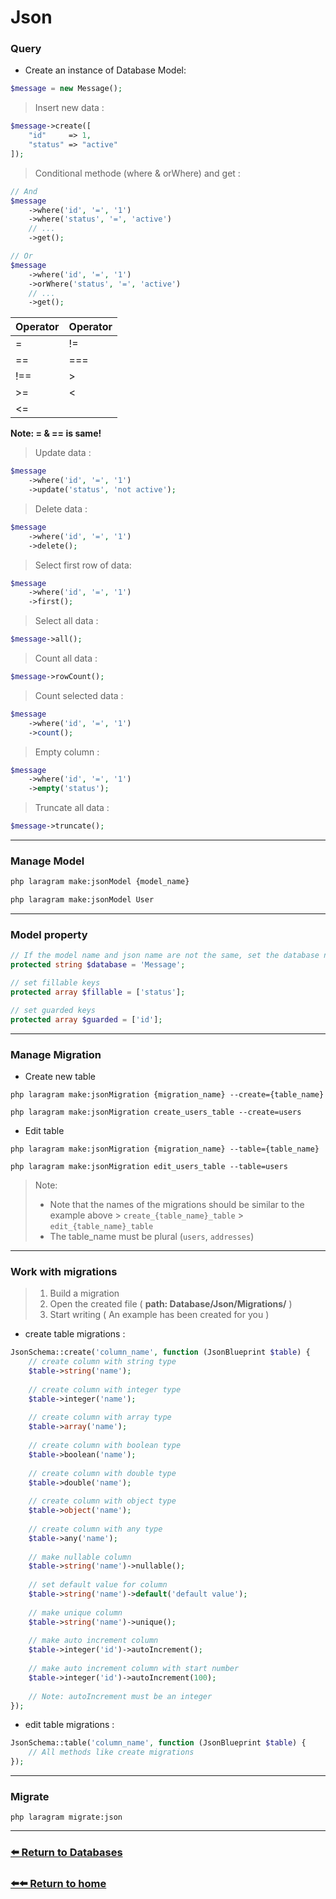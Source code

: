 # Json

### Query
* Create an instance of Database Model:

```php
$message = new Message();
```

> Insert new data :
```php
$message->create([
    "id"     => 1,
    "status" => "active"
]);
```

> Conditional methode (where & orWhere) and get :
```php
// And
$message
    ->where('id', '=', '1')
    ->where('status', '=', 'active')
    // ...
    ->get();
```

```php
// Or
$message
    ->where('id', '=', '1')
    ->orWhere('status', '=', 'active')
    // ...
    ->get();
```

| Operator         | Operator |
|------------------|--------|
| =                | !=     |
| ==               | ===    |
| !==              | \>     |
| \>=               | <      |
| <=                |        |
**Note: = & == is same!**


> Update data :
```php
$message
    ->where('id', '=', '1')
    ->update('status', 'not active');
```

> Delete data :
```php
$message
    ->where('id', '=', '1')
    ->delete();
```

> Select first row of data:
```php
$message
    ->where('id', '=', '1')
    ->first();
```

> Select all data :
```php
$message->all();
```

> Count all data :
```php
$message->rowCount();
```

> Count selected data :
```php
$message
    ->where('id', '=', '1')
    ->count();
```

> Empty column :
```php
$message
    ->where('id', '=', '1')
    ->empty('status');
```

> Truncate all data :
```php
$message->truncate();
```
---
### Manage Model
```bash
php laragram make:jsonModel {model_name}
```
```bash
php laragram make:jsonModel User
```
---
### Model property

```php
// If the model name and json name are not the same, set the database name
protected string $database = 'Message';

// set fillable keys
protected array $fillable = ['status'];

// set guarded keys
protected array $guarded = ['id'];
```
---
### Manage Migration

* Create new table
```
php laragram make:jsonMigration {migration_name} --create={table_name}
```
```
php laragram make:jsonMigration create_users_table --create=users
```

* Edit table
```
php laragram make:jsonMigration {migration_name} --table={table_name}
```
```
php laragram make:jsonMigration edit_users_table --table=users
```

> Note:
> * Note that the names of the migrations should be similar to the example above
    >   `create_{table_name}_table`
    >   `edit_{table_name}_table`
> * The table_name must be plural (`users`, `addresses`)

---
### Work with migrations
>1. Build a migration
>2. Open the created file ( **path: Database/Json/Migrations/** )
>3. Start writing ( An example has been created for you )
* create table migrations :
```php
JsonSchema::create('column_name', function (JsonBlueprint $table) {
    // create column with string type
    $table->string('name');
    
    // create column with integer type
    $table->integer('name');
    
    // create column with array type
    $table->array('name');
    
    // create column with boolean type
    $table->boolean('name');
    
    // create column with double type
    $table->double('name');
    
    // create column with object type
    $table->object('name');
    
    // create column with any type
    $table->any('name');
    
    // make nullable column 
    $table->string('name')->nullable();
    
    // set default value for column
    $table->string('name')->default('default value');
    
    // make unique column
    $table->string('name')->unique();
    
    // make auto increment column
    $table->integer('id')->autoIncrement();
    
    // make auto increment column with start number
    $table->integer('id')->autoIncrement(100);
    
    // Note: autoIncrement must be an integer
});
```
* edit table migrations :
```php
JsonSchema::table('column_name', function (JsonBlueprint $table) {
    // All methods like create migrations
});
```
---
### Migrate

```
php laragram migrate:json
```
---
### [⬅️ Return to Databases](https://github.com/laraXgram/Document/blob/v1.10/databases.md)
### [⬅️⬅️ Return to home](https://github.com/laraXgram/Document/blob/v1.10/readme.md)